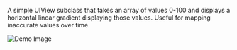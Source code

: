 A simple UIView subclass that takes an array of values 0-100 and displays a horizontal linear gradient displaying those values. Useful for mapping inaccurate values over time.

![Demo Image](https://raw.github.com/SamWarmuth/SWHeatLine/master/demo.png)
